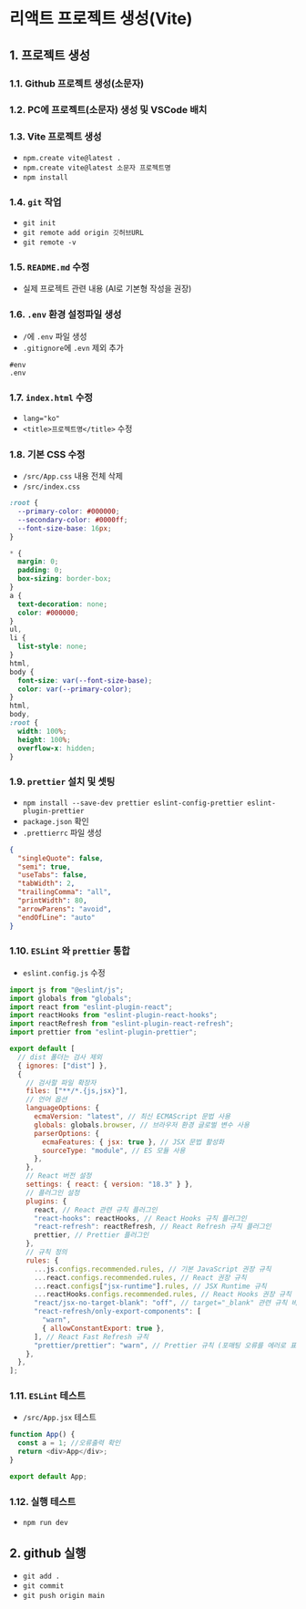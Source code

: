 # 리액트 프로젝트 생성(Vite)

## 1. 프로젝트 생성

### 1.1. Github 프로젝트 생성(소문자)

### 1.2. PC에 프로젝트(소문자) 생성 및 VSCode 배치

### 1.3. Vite 프로젝트 생성

- `npm.create vite@latest .`
- `npm.create vite@latest 소문자 프로젝트명`
- `npm install`

### 1.4. `git` 작업

- `git init`
- `git remote add origin 깃허브URL`
- `git remote -v`

### 1.5. `README.md` 수정

- 실제 프로젝트 관련 내용 (AI로 기본형 작성을 권장)

### 1.6. `.env` 환경 설정파일 생성

- `/`에 `.env` 파일 생성
- `.gitignore`에 `.evn` 제외 추가

```
#env
.env
```

### 1.7. `index.html` 수정

- `lang="ko"`
- `<title>프로젝트명</title>` 수정

### 1.8. 기본 CSS 수정

- `/src/App.css` 내용 전체 삭제
- `/src/index.css`

```css
:root {
  --primary-color: #000000;
  --secondary-color: #0000ff;
  --font-size-base: 16px;
}

* {
  margin: 0;
  padding: 0;
  box-sizing: border-box;
}
a {
  text-decoration: none;
  color: #000000;
}
ul,
li {
  list-style: none;
}
html,
body {
  font-size: var(--font-size-base);
  color: var(--primary-color);
}
html,
body,
:root {
  width: 100%;
  height: 100%;
  overflow-x: hidden;
}
```

### 1.9. `prettier` 설치 및 셋팅

- `npm install --save-dev prettier eslint-config-prettier eslint-plugin-prettier`
- `package.json` 확인
- `.prettierrc` 파일 생성

```json
{
  "singleQuote": false,
  "semi": true,
  "useTabs": false,
  "tabWidth": 2,
  "trailingComma": "all",
  "printWidth": 80,
  "arrowParens": "avoid",
  "endOfLine": "auto"
}
```

### 1.10. `ESLint` 와 `prettier` 통합

- `eslint.config.js` 수정

```js
import js from "@eslint/js";
import globals from "globals";
import react from "eslint-plugin-react";
import reactHooks from "eslint-plugin-react-hooks";
import reactRefresh from "eslint-plugin-react-refresh";
import prettier from "eslint-plugin-prettier";

export default [
  // dist 폴더는 검사 제외
  { ignores: ["dist"] },
  {
    // 검사할 파일 확장자
    files: ["**/*.{js,jsx}"],
    // 언어 옵션
    languageOptions: {
      ecmaVersion: "latest", // 최신 ECMAScript 문법 사용
      globals: globals.browser, // 브라우저 환경 글로벌 변수 사용
      parserOptions: {
        ecmaFeatures: { jsx: true }, // JSX 문법 활성화
        sourceType: "module", // ES 모듈 사용
      },
    },
    // React 버전 설정
    settings: { react: { version: "18.3" } },
    // 플러그인 설정
    plugins: {
      react, // React 관련 규칙 플러그인
      "react-hooks": reactHooks, // React Hooks 규칙 플러그인
      "react-refresh": reactRefresh, // React Refresh 규칙 플러그인
      prettier, // Prettier 플러그인
    },
    // 규칙 정의
    rules: {
      ...js.configs.recommended.rules, // 기본 JavaScript 권장 규칙
      ...react.configs.recommended.rules, // React 권장 규칙
      ...react.configs["jsx-runtime"].rules, // JSX Runtime 규칙
      ...reactHooks.configs.recommended.rules, // React Hooks 권장 규칙
      "react/jsx-no-target-blank": "off", // target="_blank" 관련 규칙 비활성화
      "react-refresh/only-export-components": [
        "warn",
        { allowConstantExport: true },
      ], // React Fast Refresh 규칙
      "prettier/prettier": "warn", // Prettier 규칙 (포매팅 오류를 에러로 표시)
    },
  },
];
```

### 1.11. `ESLint` 테스트

- `/src/App.jsx` 테스트

```js
function App() {
  const a = 1; //오류출력 확인
  return <div>App</div>;
}

export default App;
```

### 1.12. 실행 테스트

- `npm run dev`

## 2. github 실행

- `git add .`
- `git commit`
- `git push origin main`
